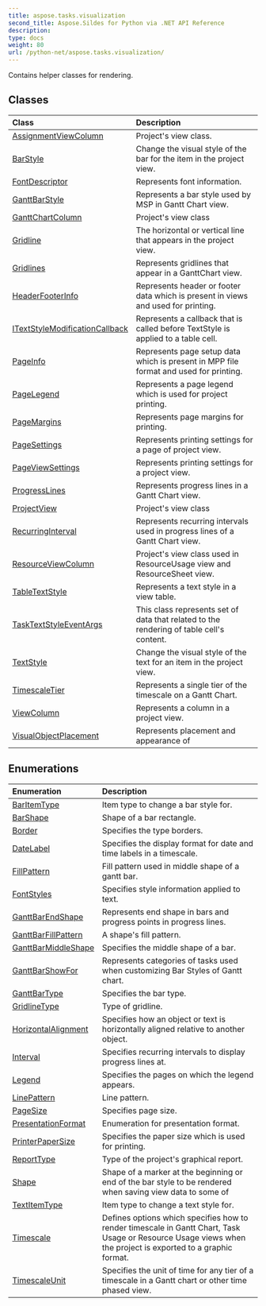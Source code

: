 ```yaml
---
title: aspose.tasks.visualization
second_title: Aspose.Sildes for Python via .NET API Reference
description: 
type: docs
weight: 80
url: /python-net/aspose.tasks.visualization/
---
```



Contains helper classes for rendering.

## Classes
| Class | Description |
| :- | :- |
|[AssignmentViewColumn](./assignmentviewcolumn/)|Project's view class.|
|[BarStyle](./barstyle/)|Change the visual style of the bar for the item in the project view.|
|[FontDescriptor](./fontdescriptor/)|Represents font information.|
|[GanttBarStyle](./ganttbarstyle/)|Represents a bar style used by MSP in Gantt Chart view.|
|[GanttChartColumn](./ganttchartcolumn/)|Project's view class|
|[Gridline](./gridline/)|The horizontal or vertical line that appears in the project view.|
|[Gridlines](./gridlines/)|Represents gridlines that appear in a GanttChart view.|
|[HeaderFooterInfo](./headerfooterinfo/)|Represents header or footer data which is present in views and used for printing.|
|[ITextStyleModificationCallback](./itextstylemodificationcallback/)|Represents a callback that is called before TextStyle is applied to a table cell.|
|[PageInfo](./pageinfo/)|Represents page setup data which is present in MPP file format and used for printing.|
|[PageLegend](./pagelegend/)|Represents a page legend which is used for project printing.|
|[PageMargins](./pagemargins/)|Represents page margins for printing.|
|[PageSettings](./pagesettings/)|Represents printing settings for a page of project view.|
|[PageViewSettings](./pageviewsettings/)|Represents printing settings for a project view.|
|[ProgressLines](./progresslines/)|Represents progress lines in a Gantt Chart view.|
|[ProjectView](./projectview/)|Project's view class|
|[RecurringInterval](./recurringinterval/)|Represents recurring intervals used in progress lines of a Gantt Chart view.|
|[ResourceViewColumn](./resourceviewcolumn/)|Project's view class used in ResourceUsage view and ResourceSheet view.|
|[TableTextStyle](./tabletextstyle/)|Represents a text style in a view table.|
|[TaskTextStyleEventArgs](./tasktextstyleeventargs/)|This class represents set of data that related to the rendering of table cell's content.|
|[TextStyle](./textstyle/)|Change the visual style of the text for an item in the project view.|
|[TimescaleTier](./timescaletier/)|Represents a single tier of the timescale on a Gantt Chart.|
|[ViewColumn](./viewcolumn/)|Represents a column in a project view.|
|[VisualObjectPlacement](./visualobjectplacement/)|Represents placement and appearance of|
## Enumerations
| Enumeration | Description |
| :- | :- |
|[BarItemType](./baritemtype/)|Item type to change a bar style for.|
|[BarShape](./barshape/)|Shape of a bar rectangle.|
|[Border](./border/)|Specifies the type borders.|
|[DateLabel](./datelabel/)|Specifies the display format for date and time labels in a timescale.|
|[FillPattern](./fillpattern/)|Fill pattern used in middle shape of a gantt bar.|
|[FontStyles](./fontstyles/)|Specifies style information applied to text.|
|[GanttBarEndShape](./ganttbarendshape/)|Represents end shape in bars and progress points in progress lines.|
|[GanttBarFillPattern](./ganttbarfillpattern/)|A shape's fill pattern.|
|[GanttBarMiddleShape](./ganttbarmiddleshape/)|Specifies the middle shape of a bar.|
|[GanttBarShowFor](./ganttbarshowfor/)|Represents categories of tasks used when customizing Bar Styles of Gantt chart.|
|[GanttBarType](./ganttbartype/)|Specifies the bar type.|
|[GridlineType](./gridlinetype/)|Type of gridline.|
|[HorizontalAlignment](./horizontalalignment/)|Specifies how an object or text is horizontally aligned relative to another object.|
|[Interval](./interval/)|Specifies recurring intervals to display progress lines at.|
|[Legend](./legend/)|Specifies the pages on which the legend appears.|
|[LinePattern](./linepattern/)|Line pattern.|
|[PageSize](./pagesize/)|Specifies page size.|
|[PresentationFormat](./presentationformat/)|Enumeration for presentation format.|
|[PrinterPaperSize](./printerpapersize/)|Specifies the paper size which is used for printing.|
|[ReportType](./reporttype/)|Type of the project's graphical report.|
|[Shape](./shape/)|Shape of a marker at the beginning or end of the bar style to be rendered when saving view data to some of|
|[TextItemType](./textitemtype/)|Item type to change a text style for.|
|[Timescale](./timescale/)|Defines options which specifies how to render timescale in Gantt Chart, Task Usage or Resource Usage views when the project is exported to a graphic format.|
|[TimescaleUnit](./timescaleunit/)|Specifies the unit of time for any tier of a timescale in a Gantt chart or other time phased view.|
